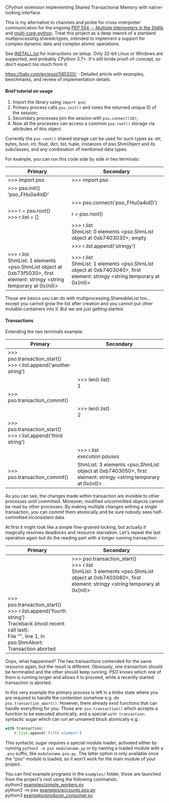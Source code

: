 CPython extension implementing Shared Transactional Memory with native-looking interface

This is my alternative to channels and pickle for cross-interpreter communication for the ongoing [PEP 554 -- Multiple Interpreters in the Stdlib](https://www.python.org/dev/peps/pep-0554/) and [multi-core-python](https://github.com/ericsnowcurrently/multi-core-python). Treat this project as a deep rework of a standard multiprocessing.sharedctypes, intended to implement a support for complex dynamic data and complex atomic operations.

See [INSTALL.txt](INSTALL.txt) for instructions on setup. Only 32-bit Linux or Windows are supported, and probably CPython 3.7+. It's still kinda proof-of-concept, so don't expect too much from it.

https://habr.com/en/post/585320/ - Detailed article with examples, benchmarks, and review of implementation details.

#### Brief tutorial on usage

1. Import the library using ```import pso```;
2. Primary process calls ```pso.init()``` and notes the returned unique ID of the session;
3. Secondary processes join the session with ```pso.connect(ID)```;
4. Now all the processes can access a common ```pso.root()``` storage via attributes of this object.

Currently the ```pso.root()``` shared storage can be used for such types as: str, bytes, bool, int, float, dict, list, tuple, instances of pso.ShmObject and its subclasses, and any combination of mentioned data types.

For example, you can run this code side by side in two terminals:

| Primary | Secondary |
|--|--|
| >>> import pso  | >>> import pso  |
| >>> pso.init()<br>'pso_FHu0a4idD'  |  |
|  | >>> pso.connect('pso_FHu0a4idD')  |
| >>> r = pso.root() <br> >>> r.list = [] | r = pso.root() |
|  | >>> r.list<br>ShmList: 0 elements <pso.ShmList object at 0xb7403030>, empty  |
|  | >>> r.list.append('stringy')  |
| >>> r.list<br>ShmList: 1 elements <pso.ShmList object at 0xb73f5030>, first element: stringy <string temporary at 0x(nil)> | >>> r.list<br>ShmList: 1 elements <pso.ShmList object at 0xb7403040>, first element: stringy <string temporary at 0x(nil)> |

Those are basics you can do with multiprocessing.ShareableList too... except you cannot grow the list after creation and you cannot put other mutable containers into it. But we are just getting started.

#### Transactions

Extending the two terminals example:

| Primary | Secondary |
|--|--|
| >>> pso.transaction_start()<br> >>> r.list.append('another string') |  |
|  | >>> len(r.list)<br>1 |
| >>> pso.transaction_commit() |  |
|  | >>> len(r.list)<br>2 |
| >>> pso.transaction_start()<br> >>> r.list.append('third string') |  |
|  | >>> r.list <br>*execution pauses* |
| >>> pso.transaction_commit() | ShmList: 3 elements <pso.ShmList object at 0xb7403050>, first element: stringy <string temporary at 0x(nil)> |

As you can see, the changes made within transaction are invisible to other processes until committed. Moreover, modified uncommitted objects cannot be read by other processes. By making multiple changes withing a single transaction, you can commit them atomically and be sure nobody sees half-committed inconsistent data.

At first it might look like a simple fine-grained locking, but actually it magically resolves deadlocks and resource starvation. Let's repeat the last operation again but do the reading part with a longer running transaction:

| Primary | Secondary |
|--|--|
|  | >>> pso.transaction_start() <br> >>> r.list <br> ShmList: 3 elements <pso.ShmList object at 0xb7403080>, first element: stringy <string temporary at 0x(nil)> |
| >>> pso.transaction_start()<br> >>> r.list.append('fourth string') <br> Traceback (most recent call last):<br>  File "<stdin>", line 1, in <module><br>pso.ShmAbort: Transaction aborted

Oops, what happenned? The two transactions contended for the same resource again, but the result is different. Obviously, one transaction should be terminated and the other should keep running. PSO knows which one of them is running longer and allows it to proceed, while a recently started transaction is aborted.

In this very example the primary process is left in a limbo state where you are required to handle the contention somehow e.g. do ```pso.transaction_abort()```. However, there already exist functions that can handle everything for you. Those are: ```pso.transaction()``` which accepts a function to be executed atomically, and a special ```with transaction:``` syntactic sugar which can run an unnamed block atomically e.g.:

```python
with transaction:
    r.list.append('Fifth element')
```

This syntactic sugar requires a special module loader, activated either by running ```python3 -m pso modulename.py``` or by naming a loaded module with a ```.pso``` suffix, like ```modulename.pso.py```. The latter option is only available once the "pso" module is loaded, so it won't work for the main module of your project.

You can find example programs in the ```examples/``` folder, those are launched from the project's root using the following commands:  
python3 [examples/simple_workers.py](examples/simple_workers.py)  
python3 -m pso [examples/accounts.pso.py](examples/accounts.pso.py)  
python3 [examples/producer_consumer.py](examples/producer_consumer.py)  